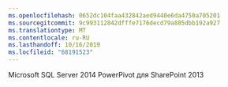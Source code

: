 ```yaml
---
ms.openlocfilehash: 0652dc104faa432842aed9440e6da4750a705201
ms.sourcegitcommit: 9c993112842dfffe7176decd79a885dbb192a927
ms.translationtype: MT
ms.contentlocale: ru-RU
ms.lasthandoff: 10/16/2019
ms.locfileid: "68191523"
---
```

Microsoft SQL Server 2014 PowerPivot для SharePoint 2013
